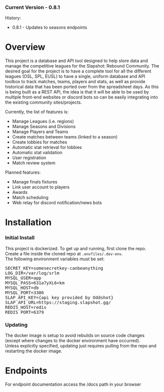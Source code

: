 ### Current Version - 0.8.1
History:
 - 0.8.1 - Updates to seasons endpoints

# Overview

This project is a database and API tool designed to help store data and manage the competitive leagues for the
Slapshot: Rebound Community.
The desired goal for the project is to have a complete tool for all the different leagues (OSL, SPL, EUSL) to have a
single, uniform database and API toolbox to track matches, teams, players and stats, as well as provide historical data
that has been ported over from the spreadsheet days.
As this is being built as a REST API, the idea is that it will be able to be used by multiple front-end websites or discord bots
so can be easily integrating into the existing community sites/projects.

Currently, the list of features is:
- Manage Leagues (i.e. regions)
- Manage Seasons and Divisions
- Manage Players and Teams
- Create matches between teams (linked to a season)
- Create lobbies for matches
- Automatic stat retrieval for lobbies
- Automatic stat validation
- User registration
- Match review system

Planned features:
- Manage finals fixtures
- Link user account to players
- Awards
- Match scheduling
- Web relay for discord notification/news bots

# Installation

### Initial Install

This project is dockerized. To get up and running, first clone the repo.  
Create a file inside the cloned repo at `.envfiles/.dev-env`.  
The following environment variables must be set:
<pre>
SECRET_KEY=somesecretkey-canbeanything
LOG_DIR=/var/log/srlm
MYSQL_USER=app
MYSQL_PASS=631a7yXL6&lt;km
MYSQL_HOST=db
MYSQL_PORT=3306
SLAP_API_KEY={api key provided by Oddshot}
SLAP_API_URL=https://staging.slapshot.gg/
REDIS_HOST=redis
REDIS_PORT=6379
</pre>

### Updating

The docker image is setup to avoid rebuilds on source code changes (except where changes to the docker environment have occurred).  
Unless explicitly specified, updating just requires pulling from the repo and restarting the docker image.

# Endpoints

For endpoint documentation access the /docs path in your browser